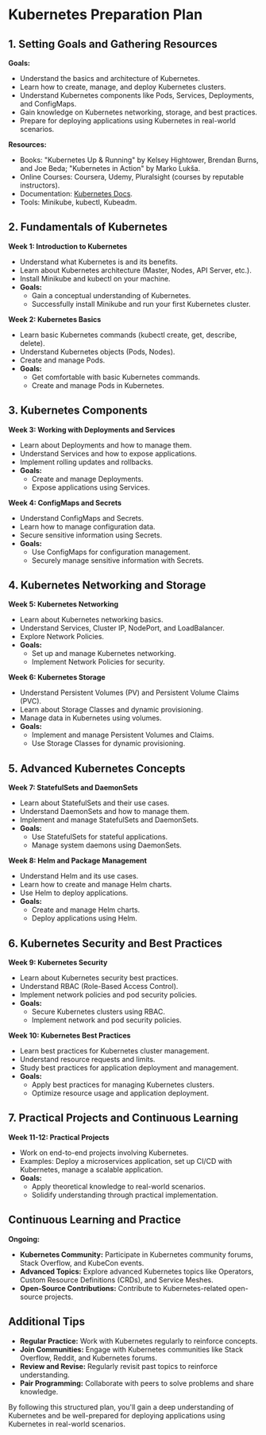
# Kubernetes Preparation Plan

## 1. Setting Goals and Gathering Resources

**Goals:**
- Understand the basics and architecture of Kubernetes.
- Learn how to create, manage, and deploy Kubernetes clusters.
- Understand Kubernetes components like Pods, Services, Deployments, and ConfigMaps.
- Gain knowledge on Kubernetes networking, storage, and best practices.
- Prepare for deploying applications using Kubernetes in real-world scenarios.

**Resources:**
- Books: "Kubernetes Up & Running" by Kelsey Hightower, Brendan Burns, and Joe Beda; "Kubernetes in Action" by Marko Lukša.
- Online Courses: Coursera, Udemy, Pluralsight (courses by reputable instructors).
- Documentation: [Kubernetes Docs](https://kubernetes.io/docs/).
- Tools: Minikube, kubectl, Kubeadm.

## 2. Fundamentals of Kubernetes

**Week 1: Introduction to Kubernetes**
- Understand what Kubernetes is and its benefits.
- Learn about Kubernetes architecture (Master, Nodes, API Server, etc.).
- Install Minikube and kubectl on your machine.
- **Goals:**
  - Gain a conceptual understanding of Kubernetes.
  - Successfully install Minikube and run your first Kubernetes cluster.

**Week 2: Kubernetes Basics**
- Learn basic Kubernetes commands (kubectl create, get, describe, delete).
- Understand Kubernetes objects (Pods, Nodes).
- Create and manage Pods.
- **Goals:**
  - Get comfortable with basic Kubernetes commands.
  - Create and manage Pods in Kubernetes.

## 3. Kubernetes Components

**Week 3: Working with Deployments and Services**
- Learn about Deployments and how to manage them.
- Understand Services and how to expose applications.
- Implement rolling updates and rollbacks.
- **Goals:**
  - Create and manage Deployments.
  - Expose applications using Services.

**Week 4: ConfigMaps and Secrets**
- Understand ConfigMaps and Secrets.
- Learn how to manage configuration data.
- Secure sensitive information using Secrets.
- **Goals:**
  - Use ConfigMaps for configuration management.
  - Securely manage sensitive information with Secrets.

## 4. Kubernetes Networking and Storage

**Week 5: Kubernetes Networking**
- Learn about Kubernetes networking basics.
- Understand Services, Cluster IP, NodePort, and LoadBalancer.
- Explore Network Policies.
- **Goals:**
  - Set up and manage Kubernetes networking.
  - Implement Network Policies for security.

**Week 6: Kubernetes Storage**
- Understand Persistent Volumes (PV) and Persistent Volume Claims (PVC).
- Learn about Storage Classes and dynamic provisioning.
- Manage data in Kubernetes using volumes.
- **Goals:**
  - Implement and manage Persistent Volumes and Claims.
  - Use Storage Classes for dynamic provisioning.

## 5. Advanced Kubernetes Concepts

**Week 7: StatefulSets and DaemonSets**
- Learn about StatefulSets and their use cases.
- Understand DaemonSets and how to manage them.
- Implement and manage StatefulSets and DaemonSets.
- **Goals:**
  - Use StatefulSets for stateful applications.
  - Manage system daemons using DaemonSets.

**Week 8: Helm and Package Management**
- Understand Helm and its use cases.
- Learn how to create and manage Helm charts.
- Use Helm to deploy applications.
- **Goals:**
  - Create and manage Helm charts.
  - Deploy applications using Helm.

## 6. Kubernetes Security and Best Practices

**Week 9: Kubernetes Security**
- Learn about Kubernetes security best practices.
- Understand RBAC (Role-Based Access Control).
- Implement network policies and pod security policies.
- **Goals:**
  - Secure Kubernetes clusters using RBAC.
  - Implement network and pod security policies.

**Week 10: Kubernetes Best Practices**
- Learn best practices for Kubernetes cluster management.
- Understand resource requests and limits.
- Study best practices for application deployment and management.
- **Goals:**
  - Apply best practices for managing Kubernetes clusters.
  - Optimize resource usage and application deployment.

## 7. Practical Projects and Continuous Learning

**Week 11-12: Practical Projects**
- Work on end-to-end projects involving Kubernetes.
- Examples: Deploy a microservices application, set up CI/CD with Kubernetes, manage a scalable application.
- **Goals:**
  - Apply theoretical knowledge to real-world scenarios.
  - Solidify understanding through practical implementation.

## Continuous Learning and Practice

**Ongoing:**
- **Kubernetes Community:** Participate in Kubernetes community forums, Stack Overflow, and KubeCon events.
- **Advanced Topics:** Explore advanced Kubernetes topics like Operators, Custom Resource Definitions (CRDs), and Service Meshes.
- **Open-Source Contributions:** Contribute to Kubernetes-related open-source projects.

## Additional Tips
- **Regular Practice:** Work with Kubernetes regularly to reinforce concepts.
- **Join Communities:** Engage with Kubernetes communities like Stack Overflow, Reddit, and Kubernetes forums.
- **Review and Revise:** Regularly revisit past topics to reinforce understanding.
- **Pair Programming:** Collaborate with peers to solve problems and share knowledge.

By following this structured plan, you'll gain a deep understanding of Kubernetes and be well-prepared for deploying applications using Kubernetes in real-world scenarios.
